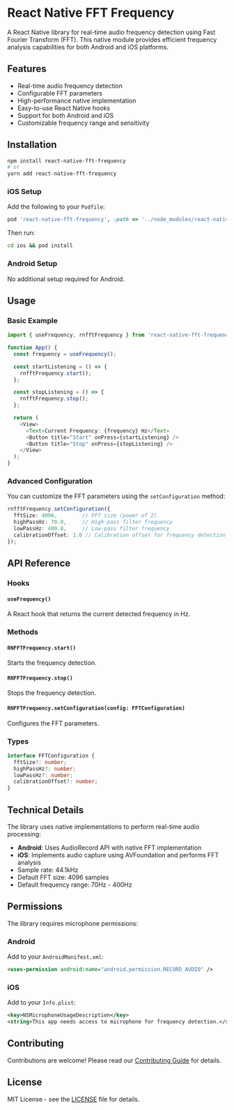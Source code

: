 # React Native FFT Frequency

A React Native library for real-time audio frequency detection using Fast Fourier Transform (FFT). This native module provides efficient frequency analysis capabilities for both Android and iOS platforms.

## Features

- Real-time audio frequency detection
- Configurable FFT parameters
- High-performance native implementation
- Easy-to-use React Native hooks
- Support for both Android and iOS
- Customizable frequency range and sensitivity

## Installation

```bash
npm install react-native-fft-frequency
# or
yarn add react-native-fft-frequency
```

### iOS Setup
Add the following to your `Podfile`:

```ruby
pod 'react-native-fft-frequency', :path => '../node_modules/react-native-fft-frequency'
```

Then run:
```bash
cd ios && pod install
```

### Android Setup
No additional setup required for Android.

## Usage

### Basic Example

```typescript
import { useFrequency, rnfftFrequency } from 'react-native-fft-frequency';

function App() {
  const frequency = useFrequency();

  const startListening = () => {
    rnfftFrequency.start();
  };

  const stopListening = () => {
    rnfftFrequency.stop();
  };

  return (
    <View>
      <Text>Current Frequency: {frequency} Hz</Text>
      <Button title="Start" onPress={startListening} />
      <Button title="Stop" onPress={stopListening} />
    </View>
  );
}
```

### Advanced Configuration

You can customize the FFT parameters using the `setConfiguration` method:

```typescript
rnfftFrequency.setConfiguration({
  fftSize: 4096,        // FFT size (power of 2)
  highPassHz: 70.0,     // High-pass filter frequency
  lowPassHz: 400.0,     // Low-pass filter frequency
  calibrationOffset: 1.0 // Calibration offset for frequency detection
});
```

## API Reference

### Hooks

#### `useFrequency()`
A React hook that returns the current detected frequency in Hz.

### Methods

#### `RNFFTFrequency.start()`
Starts the frequency detection.

#### `RNFFTFrequency.stop()`
Stops the frequency detection.

#### `RNFFTFrequency.setConfiguration(config: FFTConfiguration)`
Configures the FFT parameters.

### Types

```typescript
interface FFTConfiguration {
  fftSize?: number;
  highPassHz?: number;
  lowPassHz?: number;
  calibrationOffset?: number;
}
```

## Technical Details

The library uses native implementations to perform real-time audio processing:

- **Android**: Uses AudioRecord API with native FFT implementation
- **iOS**: Implements audio capture using AVFoundation and performs FFT analysis
- Sample rate: 44.1kHz
- Default FFT size: 4096 samples
- Default frequency range: 70Hz - 400Hz

## Permissions

The library requires microphone permissions:

### Android
Add to your `AndroidManifest.xml`:
```xml
<uses-permission android:name="android.permission.RECORD_AUDIO" />
```

### iOS
Add to your `Info.plist`:
```xml
<key>NSMicrophoneUsageDescription</key>
<string>This app needs access to microphone for frequency detection.</string>
```

## Contributing

Contributions are welcome! Please read our [Contributing Guide](CONTRIBUTING.md) for details.

## License

MIT License - see the [LICENSE](LICENSE) file for details.
